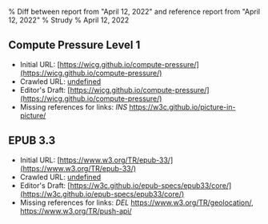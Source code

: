 % Diff between report from "April 12, 2022" and reference report from "April 12, 2022"
% Strudy
% April 12, 2022

## Compute Pressure Level 1

- Initial URL: [https://wicg.github.io/compute-pressure/](https://wicg.github.io/compute-pressure/)
- Crawled URL: [undefined](undefined)
- Editor's Draft: [https://wicg.github.io/compute-pressure/](https://wicg.github.io/compute-pressure/)
- Missing references for links: *INS* https://w3c.github.io/picture-in-picture/


## EPUB 3.3

- Initial URL: [https://www.w3.org/TR/epub-33/](https://www.w3.org/TR/epub-33/)
- Crawled URL: [undefined](undefined)
- Editor's Draft: [https://w3c.github.io/epub-specs/epub33/core/](https://w3c.github.io/epub-specs/epub33/core/)
- Missing references for links: *DEL* https://www.w3.org/TR/geolocation/, https://www.w3.org/TR/push-api/



